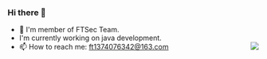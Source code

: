 ### Hi there 👋

<!--
**youki992/youki992** is a ✨ _special_ ✨ repository because its `README.md` (this file) appears on your GitHub profile.

Here are some ideas to get you started:

- 🔭 I’m currently working on ...
- 🌱 I’m currently learning ...
- 👯 I’m looking to collaborate on ...
- 🤔 I’m looking for help with ...
- 💬 Ask me about ...
- 📫 How to reach me: ...
- 😄 Pronouns: ...
- ⚡ Fun fact: ...
-->
- 🔭 I'm member of FTSec Team.
- I'm currently working on java development.
- 📫 How to reach me: ft1374076342@163.com
<img 
   align="right" 
   style="pointer-events:none;" 
   src="https://github-readme-stats.vercel.app/api?username=youki992&show_icons=true&icon_color=E65A65&text_color=adbac7&bg_color=2d333b&hide_title=true&hide_border=true" 
/>
